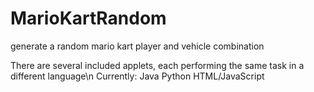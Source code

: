 # MarioKartRandom
generate a random mario kart player and vehicle combination 

There are several included applets, each performing the same task in a different language\n
Currently:
Java
Python
HTML/JavaScript
